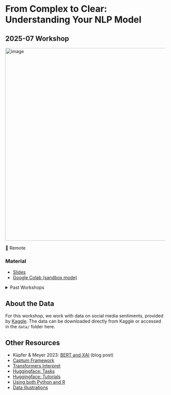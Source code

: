 # From Complex to Clear: Understanding Your NLP Model

## 2025-07 Workshop

<img width="1079" height="605" alt="image" src="https://github.com/user-attachments/assets/da892ce1-0d23-43b7-9a08-28b84218df13" />

📍 Remote

### Material
- [Slides](https://docs.google.com/presentation/d/e/2PACX-1vQDHLuCf82h9cnHlkn7gMyzPylR_AYInSwsbbuKS_DKDoyD2E6yh7NJQLCy-qIVtP_IpovScv5unSjC/pub?start=false&loop=false&delayms=3000)
- [Google Colab (sandbox mode)](https://colab.research.google.com/drive/1za0YzyIZUjUNPA5DH6FiSK2LU1QLDkuJ?usp=sharing#offline=true&sandboxMode=true)




<details>

<summary>Past Workshops </summary>


## 2024-08 Workshop @ University of Essex

<img width="1081" alt="image" src="https://github.com/user-attachments/assets/b6a4caee-f727-4efd-b170-2f02d64d61ee">

📍 Remote

### Material
- [Slides](https://docs.google.com/presentation/d/e/2PACX-1vRIiz8zg7VqKtK62h4VCGPXNGJ5KP8td858o0VQEMcSTWv-esYgQlVY7dBxB8J4xa6A7mIxPitj6lGT/pub?start=false&loop=false&delayms=3000)
- [Google Colab (sandbox mode)](https://colab.research.google.com/drive/14ipnARCvvpCmoZAMo63z5tZFPWn3fWDu?usp=sharing#offline=true&sandboxMode=true)

## 2024-03 Workshop @ R-Ladies Abuja

![](https://cosimameyer.com/images/talks/from_complex_to_clear.png)

📍 R-Ladies Abuja (virtual)

### Material 

- [Slides](https://bit.ly/complex-to-clear-slides-2024)
- [Google Colab (sandbox mode)](https://colab.research.google.com/drive/1K1fvclLZBrN8W_WdjDmKIYypIxVbDKpC?usp=sharing#offline=true&sandboxMode=true)

</details>


## About the Data

For this workshop, we work with data on social media sentiments, provided by [Kaggle](https://www.kaggle.com/datasets/marklvl/sentiment-labelled-sentences-data-set). The data can be downloaded directly from Kaggle or accessed in the `data/` folder here.

## Other Resources
- Küpfer & Meyer 2023: [BERT and XAI](https://www.mzes.uni-mannheim.de/socialsciencedatalab/article/bert-explainable-ai/) (blog post)
- [Captum Framework](https://captum.ai/docs/algorithms_comparison_matrix)
- [Transformers Interpret](https://github.com/cdpierse/transformers-interpret)
- [Huggingface: Tasks](https://huggingface.co/tasks)
- [Huggingface: Tutorials](https://huggingface.co/course/chapter1/1)
- [Using both Python and R](https://github.com/cosimameyer/r-python-talk)
- [Data illustrations](https://github.com/cosimameyer/illustrations)


